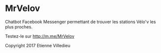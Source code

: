 # MrVelov
Chatbot Facebook Messenger permettant de trouver les stations Vélo'v les plus proches. 

Testez-le sur http://m.me/MrVelov

Copyright 2017 Etienne Villedieu
